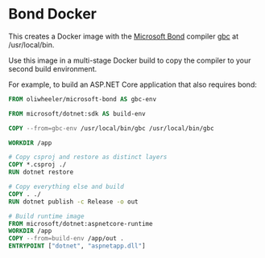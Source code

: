 # Bond Docker

This creates a Docker image with the [Microsoft Bond](https://github.com/Microsoft/bond) 
compiler [gbc](https://microsoft.github.io/bond/manual/compiler.html) at /usr/local/bin.

Use this image in a multi-stage Docker build to copy the compiler to your
second build environment.

For example, to build an ASP.NET Core application that also requires bond:

```Dockerfile
FROM oliwheeler/microsoft-bond AS gbc-env

FROM microsoft/dotnet:sdk AS build-env

COPY --from=gbc-env /usr/local/bin/gbc /usr/local/bin/gbc

WORKDIR /app

# Copy csproj and restore as distinct layers
COPY *.csproj ./
RUN dotnet restore

# Copy everything else and build
COPY . ./
RUN dotnet publish -c Release -o out

# Build runtime image
FROM microsoft/dotnet:aspnetcore-runtime
WORKDIR /app
COPY --from=build-env /app/out .
ENTRYPOINT ["dotnet", "aspnetapp.dll"]
```
